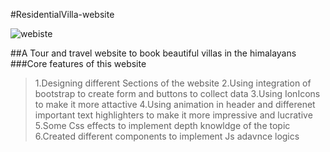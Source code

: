 #ResidentialVilla-website

![webiste]("./img/siteSS.png")

##A Tour and travel website to book beautiful villas in the himalayans
###Core features of this website

> 1.Designing different Sections of the website
> 2.Using integration of bootstrap to create form and buttons to collect data
> 3.Using IonIcons to make it more attactive
> 4.Using animation in header and differenet important text highlighters to make it more impressive and lucrative
> 5.Some Css effects to implement depth knowldge of the topic
> 6.Created different components to implement Js adavnce logics
